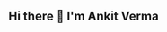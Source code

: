 ## Hi there 👋 I'm Ankit Verma

<!--
**ankitverma45/ankitverma45** is a ✨ _special_ ✨ repository because its `README.md` (this file) appears on your GitHub profile.

Welcome to my GitHub profile.I’m a Web Developer focusing on front-end technologies and creating user-friendly interfaces.. Here’s a bit more about me:

- 🔭 I’m currently working on Villa Vista Project
- 🌱 I’m currently learning React native
- 👯 I’m looking to collaborate on real estate projects
- 💬 Ask me about full stack
- 📫 How to reach me ankitverma73575@gmail.com
-->
